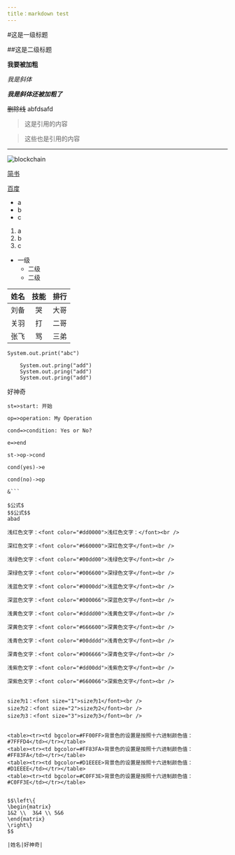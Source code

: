 ```yaml
---
title：markdown test
---
```


#这是一级标题

##这是二级标题

**我要被加粗**

*我是斜体*

***我是斜体还被加粗了***

~~删除线~~
abfdsafd

>这是引用的内容

>这些也是引用的内容

---

![blockchain](https://ss0.bdstatic.com/70cFvHSh_Q1YnxGkpoWK1HF6hhy/it/u=702257389,1274025419&fm=27&gp=0.jpg "区块链")

[简书](http://jianshu.com)

[百度](http://baidu.com)

- a
- b
- c

1. a
2. b
3. c

- 一级
    - 二级
    - 二级


姓名|技能|排行
--|:--:|--:
刘备|哭|大哥
关羽|打|二哥
张飞|骂|三弟

`System.out.print("abc")`

```
    System.out.pring("add")
    System.out.pring("add")
    System.out.pring("add")
```

好神奇

```flow
st=>start: 开始

op=>operation: My Operation

cond=>condition: Yes or No?

e=>end

st->op->cond

cond(yes)->e

cond(no)->op

&```

$公式$
$$公式$$
abad

浅红色文字：<font color="#dd0000">浅红色文字：</font><br />

深红色文字：<font color="#660000">深红色文字</font><br />

浅绿色文字：<font color="#00dd00">浅绿色文字</font><br />

深绿色文字：<font color="#006600">深绿色文字</font><br />

浅蓝色文字：<font color="#0000dd">浅蓝色文字</font><br />

深蓝色文字：<font color="#000066">深蓝色文字</font><br />

浅黄色文字：<font color="#dddd00">浅黄色文字</font><br />

深黄色文字：<font color="#666600">深黄色文字</font><br />

浅青色文字：<font color="#00dddd">浅青色文字</font><br />

深青色文字：<font color="#006666">深青色文字</font><br />

浅紫色文字：<font color="#dd00dd">浅紫色文字</font><br />

深紫色文字：<font color="#660066">深紫色文字</font><br />


size为1：<font size="1">size为1</font><br />
size为2：<font size="2">size为2</font><br />
size为3：<font size="3">size为3</font><br />


<table><tr><td bgcolor=#FF00FF>背景色的设置是按照十六进制颜色值：#7FFFD4</td></tr></table>
<table><tr><td bgcolor=#FF83FA>背景色的设置是按照十六进制颜色值：#FF83FA</td></tr></table>
<table><tr><td bgcolor=#D1EEEE>背景色的设置是按照十六进制颜色值：#D1EEEE</td></tr></table>
<table><tr><td bgcolor=#C0FF3E>背景色的设置是按照十六进制颜色值：#C0FF3E</td></tr></table>


$$\left\{
\begin{matrix}
1&2 \\  3&4 \\ 5&6
\end{matrix}
\right\}
$$

|姓名|好神奇|